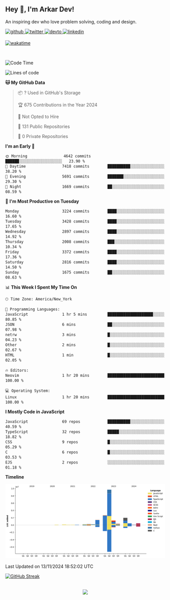 ## Hey 👋, I'm Arkar Dev!  

An inspiring dev who love problem solving, coding and design.

<a href="https://github.com/Riley1101" target="_blank">
<img src=https://img.shields.io/badge/github-%2324292e.svg?&style=for-the-badge&logo=github&logoColor=white alt=github style="margin-bottom: 5px;" />
</a>
<a href="https://twitter.com/arkardev" target="_blank">
<img src=https://img.shields.io/badge/twitter-%2300acee.svg?&style=for-the-badge&logo=twitter&logoColor=white alt=twitter style="margin-bottom: 5px;" />
</a>
<a href="https://dev.to/riley1101" target="_blank">
<img src=https://img.shields.io/badge/dev.to-%2308090A.svg?&style=for-the-badge&logo=dev.to&logoColor=white alt=devto style="margin-bottom: 5px;" />
</a>
<a href="https://linkedin.com/in/arkar-kaung-myat" target="_blank">
<img src=https://img.shields.io/badge/linkedin-%231E77B5.svg?&style=for-the-badge&logo=linkedin&logoColor=white alt=linkedin style="margin-bottom: 5px;" />
</a>
  
[![wakatime](https://wakatime.com/badge/user/cf23b6e3-75f8-4c04-b0e3-273191c8d2ec.svg)](https://wakatime.com/@cf23b6e3-75f8-4c04-b0e3-273191c8d2ec)

<br/>

<!--START_SECTION:waka-->
![Code Time](http://img.shields.io/badge/Code%20Time-1%2C152%20hrs%2054%20mins-blue)

![Lines of code](https://img.shields.io/badge/From%20Hello%20World%20I%27ve%20Written-19.0%20million%20lines%20of%20code-blue)

**🐱 My GitHub Data** 

> 📦 ? Used in GitHub's Storage 
 > 
> 🏆 675 Contributions in the Year 2024
 > 
> 🚫 Not Opted to Hire
 > 
> 📜 131 Public Repositories 
 > 
> 🔑 0 Private Repositories 
 > 
**I'm an Early 🐤** 

```text
🌞 Morning                4642 commits        ██████░░░░░░░░░░░░░░░░░░░   23.90 % 
🌆 Daytime                7418 commits        ██████████░░░░░░░░░░░░░░░   38.20 % 
🌃 Evening                5691 commits        ███████░░░░░░░░░░░░░░░░░░   29.30 % 
🌙 Night                  1669 commits        ██░░░░░░░░░░░░░░░░░░░░░░░   08.59 % 
```
📅 **I'm Most Productive on Tuesday** 

```text
Monday                   3224 commits        ████░░░░░░░░░░░░░░░░░░░░░   16.60 % 
Tuesday                  3428 commits        ████░░░░░░░░░░░░░░░░░░░░░   17.65 % 
Wednesday                2897 commits        ████░░░░░░░░░░░░░░░░░░░░░   14.92 % 
Thursday                 2008 commits        ███░░░░░░░░░░░░░░░░░░░░░░   10.34 % 
Friday                   3372 commits        ████░░░░░░░░░░░░░░░░░░░░░   17.36 % 
Saturday                 2816 commits        ████░░░░░░░░░░░░░░░░░░░░░   14.50 % 
Sunday                   1675 commits        ██░░░░░░░░░░░░░░░░░░░░░░░   08.63 % 
```


📊 **This Week I Spent My Time On** 

```text
🕑︎ Time Zone: America/New_York

💬 Programming Languages: 
JavaScript               1 hr 5 mins         ████████████████████░░░░░   80.85 % 
JSON                     6 mins              ██░░░░░░░░░░░░░░░░░░░░░░░   07.98 % 
netrw                    3 mins              █░░░░░░░░░░░░░░░░░░░░░░░░   04.23 % 
Other                    2 mins              █░░░░░░░░░░░░░░░░░░░░░░░░   02.67 % 
HTML                     1 min               █░░░░░░░░░░░░░░░░░░░░░░░░   02.05 % 

🔥 Editors: 
Neovim                   1 hr 20 mins        █████████████████████████   100.00 % 

💻 Operating System: 
Linux                    1 hr 20 mins        █████████████████████████   100.00 % 
```

**I Mostly Code in JavaScript** 

```text
JavaScript               69 repos            ██████████░░░░░░░░░░░░░░░   40.59 % 
TypeScript               32 repos            █████░░░░░░░░░░░░░░░░░░░░   18.82 % 
CSS                      9 repos             █░░░░░░░░░░░░░░░░░░░░░░░░   05.29 % 
C                        6 repos             █░░░░░░░░░░░░░░░░░░░░░░░░   03.53 % 
EJS                      2 repos             ░░░░░░░░░░░░░░░░░░░░░░░░░   01.18 % 
```



**Timeline**

![Lines of Code chart](https://raw.githubusercontent.com/Riley1101/Riley1101/main/assets/bar_graph.png)


 Last Updated on 13/11/2024 18:52:02 UTC
<!--END_SECTION:waka-->

[![GitHub Streak](https://streak-stats.demolab.com?user=Riley1101)](https://git.io/streak-stats)
  
<br/>  
<div align="center">
<img src="https://komarev.com/ghpvc/?username=Riley1101&&style=flat-square" align="center" />
</div>  

